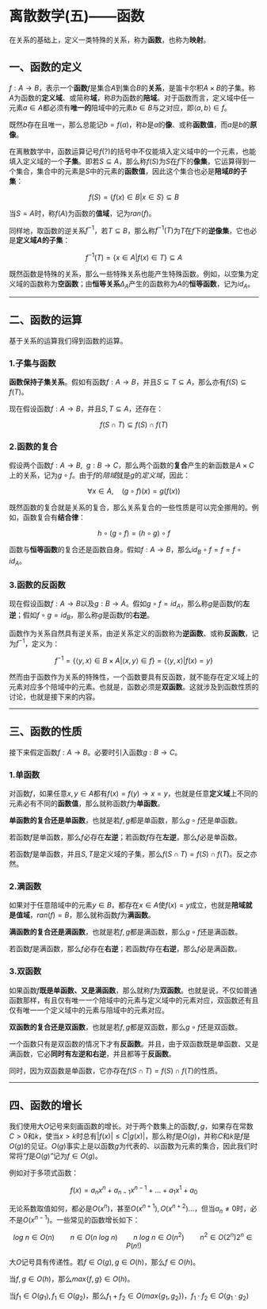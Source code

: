 # 离散数学(五)——函数

在关系的基础上，定义一类特殊的关系，称为**函数**，也称为**映射**。

## 一、函数的定义

$f:A\rightarrow B$，表示一个**函数**$f$是集合$A$到集合$B$的**关系**，是笛卡尔积$A\times B$的子集。称$A$为函数的**定义域**、或简称**域**，称$B$为函数的**陪域**。对于函数而言，定义域中任一元素$a\in A$都必须有**唯一的**陪域中的元素$b\in B$与之对应，即$\langle a,b\rangle\in f$。

既然$b$存在且唯一，那么总能记$b=f(a)$，称$b$是$a$的**像**、或称**函数值**，而$a$是$b$的**原像**。

在离散数学中，函数运算记号$f(?)$的括号中不仅能填入定义域中的一个元素，也能填入定义域的一个**子集**。即若$S\subseteq A$，那么称$f(S)$为$S$在$f$下的**像集**，它运算得到一个集合，集合中的元素是$S$中的元素的**函数值**，因此这个集合也必是**陪域$B$的子集**：

$$f(S)=\{f(x)\in B|x\in S\}\subseteq B$$

当$S=A$时，称$f(A)$为函数的**值域**，记为$ran(f)$。

同样地，取函数的逆关系$f^{-1}$，若$T\subseteq B$，那么称$f^{-1}(T)$为$T$在$f$下的**逆像集**，它也必是**定义域$A$的子集**：

$$f^{-1}(T)=\{x\in A|f(x)\in T\}\subseteq A$$

既然函数是特殊的关系，那么一些特殊关系也能产生特殊函数。例如，以空集为定义域的函数称为**空函数**；由**恒等关系**$\Delta_A$产生的函数称为$A$的**恒等函数**，记为$id_A$。

---

## 二、函数的运算

基于关系的运算我们得到函数的运算。

### 1.子集与函数

**函数保持子集关系**。假如有函数$f:A\rightarrow B$，并且$S\subseteq T\subseteq A$，那么亦有$f(S)\subseteq f(T)$。

现在假设函数$f:A\rightarrow B$，并且$S, T\subseteq A$，还存在：

$$f(S\cap T)\subseteq f(S)\cap f(T)$$

### 2.函数的复合

假设两个函数$f:A\rightarrow B,\ \ g:B\rightarrow C$，那么两个函数的**复合**产生的新函数是$A\times C$上的关系，记为$g\circ f$。由于$f$的*陪域*就是$g$的*定义域*，因此：

$$\forall x\in A,\quad (g\circ f)(x)=g(f(x))$$

既然函数的复合就是关系的复合，那么关系复合的一些性质是可以完全挪用的。例如，函数复合有**结合律**：

$$h\circ(g\circ f)=(h\circ g)\circ f$$

函数与**恒等函数**的复合还是函数自身。假如$f:A\rightarrow B$，那么$id_B\circ f=f=f\circ id_A$。

### 3.函数的反函数

现在假设函数$f:A\rightarrow B$以及$g:B\rightarrow A$。假如$g\circ f=id_A$，那么称$g$是函数$f$的**左逆**；假如$f\circ g=id_B$，那么称$g$是函数$f$的**右逆**。

函数作为关系自然具有逆关系，由逆关系定义的函数称为**逆函数**、或称**反函数**，记为$f^{-1}$，定义为：

$$f^{-1}=\{\langle y,x\rangle\in B\times A|\langle x,y\rangle\in f\}=\{\langle y,x\rangle|f(x)=y\}$$

然而由于函数作为关系的特殊性，一个函数要具有反函数，就不能存在定义域上的元素对应多个陪域中的元素。也就是，函数必须是**双函数**。这就涉及到函数性质的讨论，也就是接下来的内容。

---

## 三、函数的性质

接下来假定函数$f:A\rightarrow B$。必要时引入函数$g:B\rightarrow C$。

### 1.单函数

对函数$f$，如果任意$x,y\in A$都有$f(x)=f(y)\rightarrow x=y$，也就是任意**定义域**上不同的元素必有不同的**函数值**，那么就称函数$f$为**单函数**。

**单函数的复合还是单函数**，也就是若$f,g$都是单函数，那么$g\circ f$还是单函数。

若函数$f$是单函数，那么$f$必存在**左逆**；若函数$f$存在**左逆**，那么$f$必是单函数。

若函数$f$是单函数，并且$S,T$是定义域的子集，那么$f(S\cap T)= f(S)\cap f(T)$。反之亦然。

### 2.满函数

如果对于任意陪域中的元素$y\in B$，都存在$x\in A$使$f(x)=y$成立，也就是**陪域就是值域**，$ran(f)=B$，那么就称函数$f$为**满函数**。

**满函数的复合还是满函数**，也就是若$f,g$都是满函数，那么$g\circ f$还是满函数。

若函数$f$是满函数，那么$f$必存在**右逆**；若函数$f$存在**右逆**，那么$f$必是满函数。

### 3.双函数

如果函数$f$**既是单函数、又是满函数**，那么就称$f$为**双函数**。也就是说，不仅如普通函数那样，有且仅有唯一一个陪域中的元素与定义域中的元素对应，双函数还有且仅有唯一一个定义域中的元素与陪域中的元素对应。

**双函数的复合还是双函数**，也就是若$f,g$都是双函数，那么$g\circ f$还是双函数。

一个函数只有是双函数的情况下才有**反函数**。并且，由于双函数既是单函数、又是满函数，它必**同时有左逆和右逆**，并且都等于**反函数**。

同时，因为双函数是单函数，它亦存在$f(S\cap T)= f(S)\cap f(T)$的性质。

---

## 四、函数的增长

我们使用大$O$记号来刻画函数的增长。对于两个数集上的函数$f,g$，如果存在常数$C>0$和$k$，使当$x>k$时总有$|f(x)|\leq C|g(x)|$，那么称$f$是$O(g)$，并称$C$和$k$是$f$是$O(g)$的见证。$O(g)$事实上是以函数$g$为代表的、以函数为元素的集合，因此我们时常将“$f$是$O(g)$”记为$f\in O(g)$。

例如对于多项式函数：

$$f(x)=a_{n}x^{n}+a_{n-1}x^{n-1}+...+a_{1}x^{1}+a_0$$

无论系数取值如何，都必是$O(x^n)$，甚至$O(x^{n+1}),O(x^{n+2})...$，但当$a_n\neq 0$时，必不是$O(x^{n-1})$。一些常见的函数增长如下：

$$log\ n\in O(n)\qquad n\in O(n\ log\ n)\qquad n\ log\ n\in O(n^2)\qquad n^2\in O(2^n) 2^n\in P(n!)$$

大$O$记号具有传递性。若$f\in O(g),g\in O(h)$，那么$f\in O(h)$。

当$f,g\in O(h)$，那么$max\{f,g\}\in O(h)$。

当$f_1\in O(g_1),f_1\in O(g_2)$，那么$f_1+f_2\in O(max\{g_1,g_2\})$，$f_1\cdot f_2\in O(g_1\cdot g_2)$
